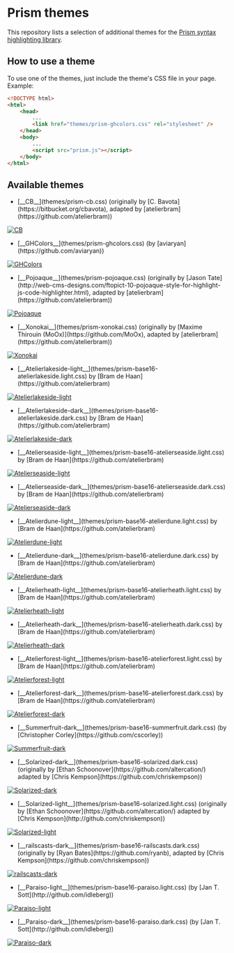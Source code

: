 # Prism themes

This repository lists a selection of additional themes for the [Prism syntax highlighting library](http://prismjs.com/).

## How to use a theme

To use one of the themes, just include the theme's CSS file in your page. Example:

```html
<!DOCTYPE html>
<html>
    <head>
        ...
        <link href="themes/prism-ghcolors.css" rel="stylesheet" />
    </head>
    <body>
        ...
        <script src="prism.js"></script>
    </body>
</html>
```

## Available themes

* <p>[__CB__](themes/prism-cb.css) (originally by [C. Bavota](https://bitbucket.org/cbavota), adapted by [atelierbram](https://github.com/atelierbram))<br />
[![CB](screenshots/prism-cb.png)](themes/prism-cb.css)</p>
* <p>[__GHColors__](themes/prism-ghcolors.css) (by [aviaryan](https://github.com/aviaryan))<br />
[![GHColors](screenshots/prism-ghcolors.png)](themes/prism-ghcolors.css)</p>
* <p>[__Pojoaque__](themes/prism-pojoaque.css) (originally by [Jason Tate](http://web-cms-designs.com/ftopict-10-pojoaque-style-for-highlight-js-code-highlighter.html), adapted by [atelierbram](https://github.com/atelierbram))<br />
[![Pojoaque](screenshots/prism-pojoaque.png)](themes/prism-pojoaque.css)</p>
* <p>[__Xonokai__](themes/prism-xonokai.css) (originally by [Maxime Thirouin (MoOx)](https://github.com/MoOx), adapted by [atelierbram](https://github.com/atelierbram))<br />
[![Xonokai](screenshots/prism-xonokai.png)](themes/prism-xonokai.css)</p>
* <p>[__Atelierlakeside-light__](themes/prism-base16-atelierlakeside.light.css) by [Bram de Haan](https://github.com/atelierbram)<br />
[![Atelierlakeside-light](screenshots/prism-atelierlakeside-light.png)](themes/prism-base16-atelierlakeside.light.css)</p>
* <p>[__Atelierlakeside-dark__](themes/prism-base16-atelierlakeside.dark.css) by [Bram de Haan](https://github.com/atelierbram)<br />
[![Atelierlakeside-dark](screenshots/prism-atelierlakeside-dark.png)](themes/prism-base16-atelierlakeside.dark.css)</p>
* <p>[__Atelierseaside-light__](themes/prism-base16-atelierseaside.light.css) by [Bram de Haan](https://github.com/atelierbram)<br />
[![Atelierseaside-light](screenshots/prism-atelierseaside-light.png)](themes/prism-base16-atelierseaside.light.css)</p>
* <p>[__Atelierseaside-dark__](themes/prism-base16-atelierseaside.dark.css) by [Bram de Haan](https://github.com/atelierbram)<br />
[![Atelierseaside-dark](screenshots/prism-atelierseaside-dark.png)](themes/prism-base16-atelierseaside.dark.css)</p>
* <p>[__Atelierdune-light__](themes/prism-base16-atelierdune.light.css) by [Bram de Haan](https://github.com/atelierbram)<br />
[![Atelierdune-light](screenshots/prism-atelierdune-light.png)](themes/prism-base16-atelierdune.light.css)</p>
* <p>[__Atelierdune-dark__](themes/prism-base16-atelierdune.dark.css) by [Bram de Haan](https://github.com/atelierbram)<br />
[![Atelierdune-dark](screenshots/prism-atelierdune-dark.png)](themes/prism-base16-atelierdune.dark.css)</p>
* <p>[__Atelierheath-light__](themes/prism-base16-atelierheath.light.css) by [Bram de Haan](https://github.com/atelierbram)<br />
[![Atelierheath-light](screenshots/prism-atelierheath-light.png)](themes/prism-base16-atelierheath.light.css)</p>
* <p>[__Atelierheath-dark__](themes/prism-base16-atelierheath.dark.css) by [Bram de Haan](https://github.com/atelierbram)<br />
[![Atelierheath-dark](screenshots/prism-atelierheath-dark.png)](themes/prism-base16-atelierheath.dark.css)</p>
* <p>[__Atelierforest-light__](themes/prism-base16-atelierforest.light.css) by [Bram de Haan](https://github.com/atelierbram)<br />
[![Atelierforest-light](screenshots/prism-atelierforest-light.png)](themes/prism-base16-atelierforest.light.css)</p>
* <p>[__Atelierforest-dark__](themes/prism-base16-atelierforest.dark.css) by [Bram de Haan](https://github.com/atelierbram)<br />
[![Atelierforest-dark](screenshots/prism-atelierforest-dark.png)](themes/prism-base16-atelierforest.dark.css)</p>
* <p>[__Summerfruit-dark__](themes/prism-base16-summerfruit.dark.css) (by [Christopher Corley](https://github.com/cscorley))<br />
[![Summerfruit-dark](screenshots/prism-summerfruit-dark.png)](themes/prism-base16-summerfruit.dark.css)</p>
* <p>[__Solarized-dark__](themes/prism-base16-solarized.dark.css) (originally by [Ethan Schoonover](https://github.com/altercation/) adapted by [Chris Kempson](https://github.com/chriskempson))<br />
[![Solarized-dark](screenshots/prism-solarized-dark.png)](themes/prism-base16-solarized.dark.css)</p>
* <p>[__Solarized-light__](themes/prism-base16-solarized.light.css) (originally by [Ethan Schoonover](https://github.com/altercation/) adapted by [Chris Kempson](http://github.com/chriskempson))<br />
[![Solarized-light](screenshots/prism-solarized-light.png)](themes/prism-base16-solarized.light.css)</p>
* <p>[__railscasts-dark__](themes/prism-base16-railscasts.dark.css) (originally by [Ryan Bates](https://github.com/ryanb), adapted by [Chris Kempson](https://github.com/chriskempson))<br />
[![railscasts-dark](screenshots/prism-railscasts-dark.png)](themes/prism-base16-railscasts.dark.css)</p>
* <p>[__Paraiso-light__](themes/prism-base16-paraiso.light.css) (by [Jan T. Sott](http://github.com/idleberg))<br />
[![Paraiso-light](screenshots/prism-paraiso-light.png)](themes/prism-base16-paraiso.light.css)</p>
* <p>[__Paraiso-dark__](themes/prism-base16-paraiso.dark.css) (by [Jan T. Sott](http://github.com/idleberg))<br />
[![Paraiso-dark](screenshots/prism-paraiso-dark.png)](themes/prism-base16-paraiso.dark.css)</p>
